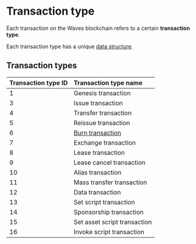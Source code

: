 # Transaction type

Each transaction on the Waves blockchain refers to a certain **transaction type**.

Each transaction type has a unique [data structure](/blockchain/transaction-data-structure.md).

## Transaction types

| Transaction type ID | Transaction type name |
| :--- | :--- |
| 1 | Genesis transaction |
| 3 | Issue transaction |
| 4 | Transfer transaction |
| 5 | Reissue transaction |
| 6 | [Burn transaction](/blockchain/transaction-type/burn-transaction.md) |
| 7 | Exchange transaction |
| 8 | Lease transaction |
| 9 | Lease cancel transaction |
| 10 | Alias transaction |
| 11 | Mass transfer transaction |
| 12 | Data transaction |
| 13 | Set script transaction |
| 14 | Sponsorship transaction |
| 15 | Set asset script transaction |
| 16 | Invoke script transaction |